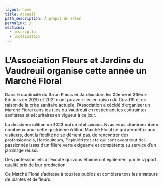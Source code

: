 ```yaml
---
layout: home
title: Accueil
path_description: À propos du salon
permalink: /
sections:
  - inscription
  - localisation
---
```


# L’Association Fleurs et Jardins du Vaudreuil organise cette année un Marché Floral

Dans la continuité du Salon Fleurs et Jardins dont les 25ème et 26ème Editions en 2020 et 2021 n’ont pu avoir lieu en raison du Covid19 et en raison de la
crise sanitaire actuelle, l’Association a décidé d’organiser un Marché Floral dans les rues du Vaudreuil en respectant les contraintes sanitaires et
sécuritaires en vigueur à ce jour.

La deuxième edition en 2023 eut un réel succès. Nous vous attendons donc nombreux pour cette quatrième édition Marché Floral ce qui permettra aux visiteurs, dont la fidélité ne se dément pas, de rencontrer des professionnels, Horticulteurs, Pepiniéristes etc qui sont avant tout des passionnés issus d’un filière verte exigeante et compétente au service d’un jardinage réussi.

Des professionnels à l’écoute qui vous étonneront également par le rapport qualité prix de leur production.

Ce Marché Floral s’adresse à tous les publics et comblera tous les amateurs de plantes et de fleurs.
